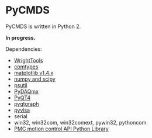 # PyCMDS

PyCMDS is written in Python 2.

__In progress.__

Dependencies:
- [WrightTools](https://github.com/wright-group/WrightTools)
- [comtypes](https://pypi.python.org/pypi/comtypes)
- [matplotlib v1.4.x](http://matplotlib.org/downloads.html)
- [numpy and scipy](http://www.scipy.org/scipylib/download.html)
- [psutil](https://github.com/giampaolo/psutil)
- [PyDAQmx](https://pythonhosted.org/PyDAQmx/)
- [PyQT4](https://pypi.python.org/pypi/PyQt4)
- [pyqtgraph](http://www.pyqtgraph.org/)
- [pyvisa](http://pyvisa.readthedocs.org/en/master/)
- serial
- win32, win32com, win32comext, pywin32, pythoncom
- [PMC motion control API Python Library](http://pmccorp.com/support/downloads.php)
